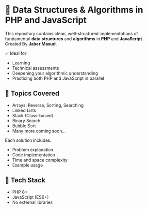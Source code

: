 # 🧮 Data Structures & Algorithms in PHP and JavaScript

This repository contains clean, well-structured implementations 
of fundamental **data structures** and **algorithms** in **PHP** and **JavaScript**.
Created By **Jaber Masud**.

✅ Ideal for:
- Learning
- Technical assessments
- Deepening your algorithmic understanding
- Practicing both PHP and JavaScript in parallel

## 📂 Topics Covered

- Arrays: Reverse, Sorting, Searching
- Linked Lists
- Stack (Class-based)
- Binary Search
- Bubble Sort
- Many more coming soon...

Each solution includes:
- Problem explanation
- Code implementation
- Time and space complexity
- Example usage

## 📌 Tech Stack

- PHP 8+
- JavaScript (ES6+)
- No external libraries

